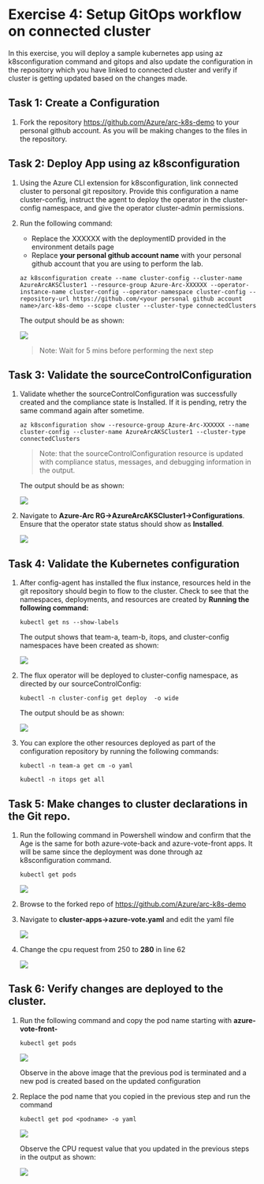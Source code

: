 # Exercise 4: Setup GitOps workflow on connected cluster

In this exercise, you will deploy a sample kubernetes app using az k8sconfiguration command and gitops and also update the configuration in the repository which you have linked to connected cluster and verify if cluster is getting updated based on the changes made.

## Task 1: Create a Configuration

1. Fork the repository https://github.com/Azure/arc-k8s-demo to your personal github account. As you will be making changes to the files in the repository.

## Task 2: Deploy App using az k8sconfiguration

1. Using the Azure CLI extension for k8sconfiguration, link connected cluster to personal git repository. Provide this configuration a name cluster-config, instruct the agent to deploy the operator in the cluster-config namespace, and give the operator cluster-admin permissions. 

2. Run the following command:
   - Replace the XXXXXX with the deploymentID provided in the environment details page
   - Replace **your personal github account name** with your personal github account that you are using to perform the lab.

   ```
   az k8sconfiguration create --name cluster-config --cluster-name AzureArcAKSCluster1 --resource-group Azure-Arc-XXXXXX --operator-instance-name cluster-config --operator-namespace cluster-config --repository-url https://github.com/<your personal github account name>/arc-k8s-demo --scope cluster --cluster-type connectedClusters
   ```
   
   The output should be as shown:

   ![](./images/arc-0023.png) 
   
     > Note: Wait for 5 mins before performing the next step

## Task 3: Validate the sourceControlConfiguration

1. Validate whether the sourceControlConfiguration was successfully created and the compliance state is Installed. If it is pending, retry the same command again after sometime.

   ```
   az k8sconfiguration show --resource-group Azure-Arc-XXXXXX --name cluster-config --cluster-name AzureArcAKSCluster1 --cluster-type connectedClusters
   ```
     > Note: that the sourceControlConfiguration resource is updated with compliance status, messages, and debugging information in the output.

   The output should be as shown:

   ![](./images/arc-0024.png) 
  
2. Navigate to **Azure-Arc RG->AzureArcAKSCluster1->Configurations**. Ensure that the operator state status should show as **Installed**.

   ![](./images/azure-arc-10.png) 
  
## Task 4:  Validate the Kubernetes configuration

1. After config-agent has installed the flux instance, resources held in the git repository should begin to flow to the cluster. Check to see that the namespaces, deployments, and resources are created by **Running the following command:**

   ```
   kubectl get ns --show-labels
   ```
 
   The output shows that team-a, team-b, itops, and cluster-config namespaces have been created as shown:
  
   ![](./images/azure-arc-11.png) 
   
2. The flux operator will be deployed to cluster-config namespace, as directed by our sourceControlConfig:
      
    ```
    kubectl -n cluster-config get deploy  -o wide
    ```
   
    The output should be as shown:
   
    ![](./images/azure-arc-12.png) 
  
3. You can explore the other resources deployed as part of the configuration repository by running the following commands:

   ```
   kubectl -n team-a get cm -o yaml
   ```
   
   ```
   kubectl -n itops get all
   ```
## Task 5: Make changes to cluster declarations in the Git repo.

1.  Run the following command in Powershell window and confirm that the Age is the same for both azure-vote-back and azure-vote-front apps. It will be same since the deployment was done through az k8sconfiguration command.

    ```
    kubectl get pods 
    ```
    ![](./images/arc-0032.png)   

2. Browse to the forked repo of https://github.com/Azure/arc-k8s-demo

3. Navigate to **cluster-apps->azure-vote.yaml** and edit the yaml file

   ![](./images/azure-arc-15.png)   

4. Change the cpu request from 250 to **280** in line 62 

   ![](./images/azure-arc-16.png)   

## Task 6: Verify changes are deployed to the cluster.

1.  Run the following command and copy the pod name starting with **azure-vote-front-**

    ```
    kubectl get pods 
    ```
    ![](./images/arc-0033.png) 
    
    Observe in the above image that the previous pod is terminated and a new pod is created based on the updated configuration

2.  Replace the pod name that you copied in the previous step and run the command
 
    ```
    kubectl get pod <podname> -o yaml
    ```
    ![](./images/arc-0034.png)   
    
    Observe the CPU request value that you updated in the previous steps in the output as shown:
    
    ![](./images/arc-0035.png)   


